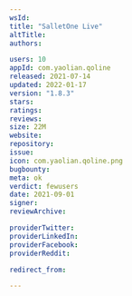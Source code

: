 ```yaml
---
wsId: 
title: "SalletOne Live"
altTitle: 
authors:

users: 10
appId: com.yaolian.qoline
released: 2021-07-14
updated: 2022-01-17
version: "1.8.3"
stars: 
ratings: 
reviews: 
size: 22M
website: 
repository: 
issue: 
icon: com.yaolian.qoline.png
bugbounty: 
meta: ok
verdict: fewusers
date: 2021-09-01
signer: 
reviewArchive:

providerTwitter: 
providerLinkedIn: 
providerFacebook: 
providerReddit: 

redirect_from:

---
```


